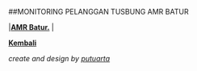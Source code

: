 ##MONITORING PELANGGAN TUSBUNG AMR BATUR

|**[AMR Batur.](https://github.com/areabatur/3mm.3atur/blob/master/btr.amr.112015.xlsx )** | 


**[Kembali](http://areabatur.github.io/3mm.3atur/)**

_create and design by [putuarta](mailto:putuarta@gmail.com)_
